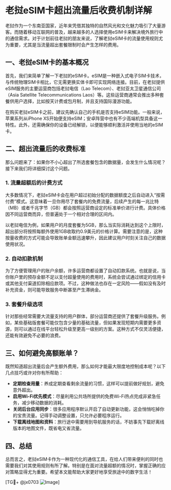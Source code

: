 # 老挝eSIM卡超出流量后收费机制详解

老挝作为一个东南亚国家，近年来凭借其独特的自然风光和文化魅力吸引了大量游客。而随着移动互联网的普及，越来越多的人选择使用eSIM卡来解决境外旅行中的通信需求。对于计划前往老挝的朋友来说，了解老挝eSIM卡的流量使用规则尤为重要，尤其是当流量超出套餐限制时会产生怎样的费用。

## 一、老挝eSIM卡的基本概况

首先，我们来简单了解一下老挝的eSIM卡。eSIM是一种嵌入式电子SIM卡技术，与传统物理SIM卡相比，它无需更换实体卡即可实现网络连接。目前，在老挝提供eSIM服务的主要运营商包括老挝电信（Lao Telecom）、老挝亚太卫星通信公司（Asia Satellite Telecommunications Laos）等。这些运营商通常会推出多种套餐供用户选择，比如按天计费或包月制，并且支持国际漫游功能。

在购买老挝eSIM卡之前，建议先确认自己的手机是否支持eSIM功能。一般来说，苹果系列从iPhone XS开始便支持eSIM；安卓阵营中也有不少高端机型具备这一特性。此外，还需确保你的设备已经解锁，以便能够顺利激活并使用当地的eSIM卡。

## 二、超出流量后的收费标准

那么问题来了：如果你不小心超出了所选套餐包含的数据量，会发生什么情况呢？接下来我们将详细探讨这个问题。

### 1. 流量超额后的计费方式
大多数情况下，老挝eSIM卡会在用户超过初始分配的数据额度之后自动进入“按需付费”模式。这意味着一旦你用尽了套餐内的免费流量，后续产生的每一兆比特（MB）或者千兆字节（GB）都会按照运营商设定的标准单价进行计费。具体价格因不同运营商而异，但普遍处于一个相对合理的区间内。

以老挝电信为例，如果用户的月度套餐为5GB，那么当实际消耗达到这个上限时，超出部分将按照每额外使用1GB收取约0.9美元的价格计算。需要注意的是，这种按量收费的方式可能会导致账单金额迅速攀升，因此建议用户时刻关注自己的数据使用状况。

### 2. 自动扣款机制
为了方便管理用户的账户余额，许多运营商都设置了自动扣款系统。也就是说，当你账户里的预存金额不足以支付超量使用的费用时，系统会尝试通过绑定的信用卡或其他支付渠道扣除相应款项。不过，这种做法也存在一定风险——假如没有及时补充资金，则可能导致服务中断甚至产生滞纳金。

### 3. 套餐升级选项
针对那些经常需要大流量支持的用户群体，部分运营商还提供了套餐升级服务。例如，某些基础版套餐可能仅包含少量的基础流量，但如果发现短期内需要更多资源，则可以通过在线平台轻松升级至更高一级别的方案。这种方式不仅灵活便捷，还能有效避免不必要的浪费。

## 三、如何避免高额账单？

既然知道超出流量后会产生额外费用，那么如何才能最大限度地控制成本呢？以下几点技巧或许对你有所帮助：

- **定期检查用量**：养成定期查看剩余流量的习惯，这样可以提前做好规划，避免意外超出。
- **启用Wi-Fi优先模式**：尽量利用公共场所提供的免费Wi-Fi热点完成非紧急任务，减少移动数据的消耗。
- **关闭后台应用同步**：很多应用程序默认开启了自动更新功能，这会悄悄吃掉你的宝贵流量。记得手动调整设置，只允许必要程序运行。
- **下载离线地图和资料**：旅行途中需要用到导航服务的话，不妨事先下载好离线版本的地图文件，既省电又省流量。

## 四、总结

总而言之，老挝eSIM卡作为一种现代化的通信工具，在给人们带来便利的同时也需要我们对其使用规则有所了解。特别是在面对流量超额的情况时，掌握正确的应对策略显得尤为重要。希望本文能帮助大家更好地享受旅途中的数字生活！

[TG💪+ @jx0703 ![Image](https://github.com/user-attachments/assets/dbca1d08-cadb-493c-b0ec-ad6f7a83f270)]